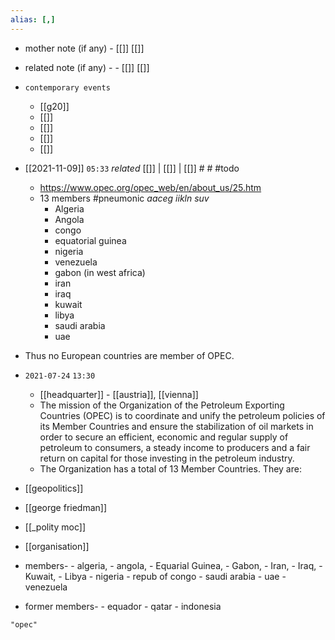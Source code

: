 ```yaml
---
alias: [,]
---
```

- mother note (if any)
		- [[]] [[]]
- related note (if any) -
		- [[]] [[]]
- `contemporary events`
	- [[g20]]
	- [[]]
	- [[]]
	- [[]]
	- [[]]

- [[2021-11-09]]  `05:33` _related_ [[]] | [[]] | [[]] # # #todo 
	- https://www.opec.org/opec_web/en/about_us/25.htm
	- 13 members #pneumonic _aaceg iikln suv_
		- Algeria
		- Angola
		- congo
		- equatorial guinea
		- nigeria
		- venezuela
		- gabon (in west africa)
		- iran
		- iraq
		- kuwait
		- libya
		- saudi arabia
		- uae
- Thus no European countries are member of OPEC.

- `2021-07-24`  `13:30`
	- [[headquarter]] - [[austria]], [[vienna]]
	- The mission of the Organization of the Petroleum Exporting Countries (OPEC) is to coordinate and unify the petroleum policies of its Member Countries and ensure the stabilization of oil markets in order to secure an efficient, economic and regular supply of petroleum to consumers, a steady income to producers and a fair return on capital for those investing in the petroleum industry.
	- The Organization has a total of 13 Member Countries. They are: 

- [[geopolitics]]
- [[george friedman]]
- [[_polity moc]]
- [[organisation]]
- members-
		- algeria,
		- angola,
		- Equarial Guinea,
		- Gabon,
		- Iran,
		- Iraq,
		- Kuwait,
		- Libya
		- nigeria
		- repub of congo
		- saudi arabia
		- uae
		- venezuela

- former members-
		- equador
		- qatar
		- indonesia

```query 2021-11-12 05:19
"opec"
```